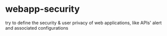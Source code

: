 webapp-security
===============

try to define the security &amp; user privacy of web applications, like APIs' alert and associated configurations
